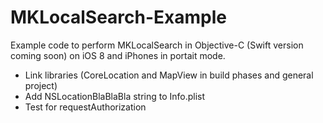 MKLocalSearch-Example
=====================

Example code to perform MKLocalSearch in Objective-C (Swift version coming soon) on iOS 8 and iPhones in portait mode.

- Link libraries (CoreLocation and MapView in build phases and general project)
- Add NSLocationBlaBlaBla string to Info.plist
- Test for requestAuthorization